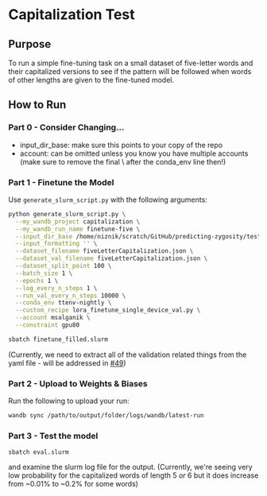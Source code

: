 # Capitalization Test

## Purpose

To run a simple fine-tuning task on a small dataset of five-letter words and their capitalized versions to see if the pattern will be followed when words of other lengths are given to the fine-tuned model.

## How to Run

### Part 0 - Consider Changing...

- input_dir_base: make sure this points to your copy of the repo
- account: can be omitted unless you know you have multiple accounts (make sure to remove the final \ after the conda_env line then!)

### Part 1 - Finetune the Model

Use `generate_slurm_script.py` with the following arguments:

```bash
python generate_slurm_script.py \
  --my_wandb_project capitalization \
  --my_wandb_run_name finetune-five \
  --input_dir_base /home/niznik/scratch/GitHub/predicting-zygosity/tests/capitalization/ \
  --input_formatting '' \
  --dataset_filename fiveLetterCapitalization.json \
  --dataset_val_filename fiveLetterCapitalization.json \
  --dataset_split_point 100 \
  --batch_size 1 \
  --epochs 1 \
  --log_every_n_steps 1 \
  --run_val_every_n_steps 10000 \
  --conda_env ttenv-nightly \
  --custom_recipe lora_finetune_single_device_val.py \
  --account msalganik \
  --constraint gpu80

sbatch finetune_filled.slurm
```

(Currently, we need to extract all of the validation related things from the yaml file - will be addressed in [#49](https://github.com/niznik-dev/predicting-zygosity/issues/49))

### Part 2 - Upload to Weights & Biases

Run the following to upload your run:

```bash
wandb sync /path/to/output/folder/logs/wandb/latest-run
```

### Part 3 - Test the model

```
sbatch eval.slurm
```

and examine the slurm log file for the output. (Currently, we're seeing very low probability for the capitalized words of length 5 *or* 6 but it does increase from ~0.01% to ~0.2% for some words)